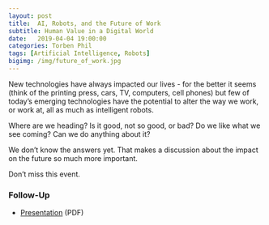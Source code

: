 ```yaml
---
layout: post
title:  AI, Robots, and the Future of Work
subtitle: Human Value in a Digital World
date:   2019-04-04 19:00:00
categories: Torben Phil
tags: [Artificial Intelligence, Robots]
bigimg: /img/future_of_work.jpg
---
```


New technologies have always impacted our lives - for the better it seems (think of the printing press, cars, TV, computers, cell phones) but few of today’s emerging technologies have the potential to alter the way we work, or work at, all as much as intelligent robots.

Where are we heading? Is it good, not so good, or bad? Do we like what we see coming? Can we do anything about it?

We don’t know the answers yet. That makes a discussion about the impact on the future so much more important.

Don’t miss this event.

### Follow-Up

* [Presentation](/assets/present/2019/ai-robots-jobs.pdf) (PDF)
